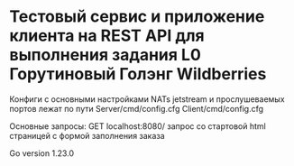 # Тестовый сервис и приложение клиента на REST API для выполнения задания L0 Горутиновый Голэнг Wildberries

Конфиги с основными настройками NATs jetstream и прослушеваемых портов лежат по пути
Server/cmd/config.cfg
Client/cmd/config.cfg

Основные запросы:
  GET localhost:8080/  запрос со стартовой html страницей с формой заполнения заказа
  
Go version 1.23.0
